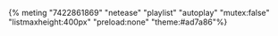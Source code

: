 {% meting "7422861869" "netease" "playlist" "autoplay" "mutex:false" "listmaxheight:400px" "preload:none" "theme:#ad7a86"%}
